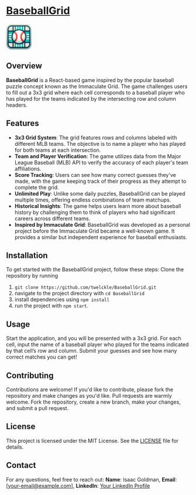 # <a href="https://baseball-grid.vercel.app/" target="_blank">BaseballGrid</a>

<img src="./public/baseball-favicon.png" alt="BaseballGrid Logo" width="70" height="70">

## Overview

**BaseballGrid** is a React-based game inspired by the popular baseball puzzle concept known as the Immaculate Grid. The game challenges users to fill out a 3x3 grid where each cell corresponds to a baseball player who has played for the teams indicated by the intersecting row and column headers.

## Features

- **3x3 Grid System**: The grid features rows and columns labeled with different MLB teams. The objective is to name a player who has played for both teams at each intersection.
- **Team and Player Verification**: The game utilizes data from the Major League Baseball (MLB) API to verify the accuracy of each player's team affiliations.
- **Score Tracking**: Users can see how many correct guesses they've made, with the game keeping track of their progress as they attempt to complete the grid.
- **Unlimited Play**: Unlike some daily puzzles, BaseballGrid can be played multiple times, offering endless combinations of team matchups.
- **Historical Insights**: The game helps users learn more about baseball history by challenging them to think of players who had significant careers across different teams.
- **Inspired by Immaculate Grid**: BaseballGrid was developed as a personal project before the Immaculate Grid became a well-known game. It provides a similar but independent experience for baseball enthusiasts.

## Installation

To get started with the BaseballGrid project, follow these steps: Clone the repository by running 
1) `git clone https://github.com/twelckle/BaseballGrid.git`
2) navigate to the project directory with `cd BaseballGrid`
3) install dependencies using `npm install`
4) run the project with `npm start`.

## Usage

Start the application, and you will be presented with a 3x3 grid. For each cell, input the name of a baseball player who played for the teams indicated by that cell’s row and column. Submit your guesses and see how many correct matches you can get!

## Contributing

Contributions are welcome! If you'd like to contribute, please fork the repository and make changes as you'd like. Pull requests are warmly welcome. Fork the repository, create a new branch, make your changes, and submit a pull request.

## License

This project is licensed under the MIT License. See the [LICENSE](LICENSE) file for details.

## Contact

For any questions, feel free to reach out: **Name**: Isaac Goldman, **Email**: [your-email@example.com], **LinkedIn**: [Your LinkedIn Profile](https://www.linkedin.com/)
